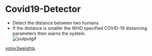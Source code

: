 # Covid19-Detector

* Detect the distance between two humans</br>
* If the distance is smaller the WHO specified COVID-19 distancing parameters then warns the system.</br>
![outputgif](https://user-images.githubusercontent.com/34689952/82805082-0809ba80-9ea1-11ea-8b1a-d2f8849bb524.gif)

[yolov3weights](https://pjreddie.com/media/files/yolov3.weights)
